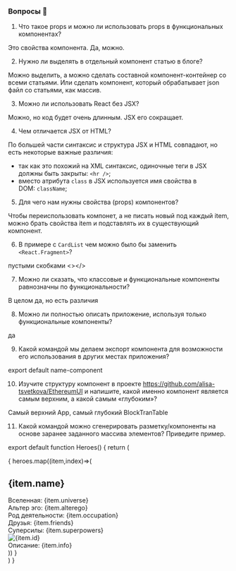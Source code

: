 ### Вопросы 💎

1. Что такое props и можно ли использовать props в функциональных компонентах?

Это свойства компонента. Да, можно.

2. Нужно ли выделять в отдельный компонент статью в блоге?

Можно выделить, а можно сделать составной компонент-контейнер со всеми статьями. Или сделать компонент, который обрабатывает json файл со статьями, как массив.

3. Можно ли использовать React без JSX?

Можно, но код будет очень длинным. JSX его сокращает.

4. Чем отличается JSX от HTML?

По большей части синтаксис и структура JSX и HTML совпадают, но есть некоторые важные различия:

- так как это похожий на XML синтаксис, одиночные теги в JSX должны быть закрыты: `<hr />`;
- вместо атрибута `class` в JSX используется имя свойства в DOM: `className`;

5. Для чего нам нужны свойства (props) компонентов?

Чтобы переиспользовать компонет, а не писать новый под каждый item, можно брать свойства item и подставлять их в существующий компонент.

6. В примере с `CardList` чем можно было бы заменить `<React.Fragment>`?

пустыми скобками <></>

7. Можно ли сказать, что классовые и функциональные компоненты равнозначны по функциональности?

В целом да, но есть различия

8. Можно ли полностью описать приложение, используя только функциональные компоненты?

да

9. Какой командой мы делаем экспорт компонента для возможности его использования в других местах приложения?

export default name-component

10. Изучите структуру компонент в проекте https://github.com/alisa-tsvetkova/EthereumUI и напишите, какой именно компонент является самым верхним, а какой самым «глубоким»?

Самый верхний App, самый глубокий BlockTranTable

11. Какой командой можно сгенерировать разметку/компоненты на основе заранее заданного массива элементов? Приведите пример.

export default function Heroes() {
return (

<div className='container'>
{
heroes.map((item,index)=>(
<div className='superhero-card' key={index}>
<h2 className='superhero-card__name'>{item.name}</h2>
<div className='superhero-card__universe'>Вселенная: {item.universe}</div>
<div className='superhero-card__alterego'>Альтер эго: {item.alterego}</div>  
 <div className='superhero-card__occupation'>Род деятельности: {item.occupation}</div>
<div className='superhero-card__friends'>Друзья: {item.friends}</div>
<div className='superhero-card__superpowers'>Суперсилы: {item.superpowers}</div>
<img className='superhero-card__img' src={item.url} alt={item.id}></img>
<div className='superhero-card__info hidden'>Описание: {item.info}</div>
</div>
))
}
</div>
)
}
